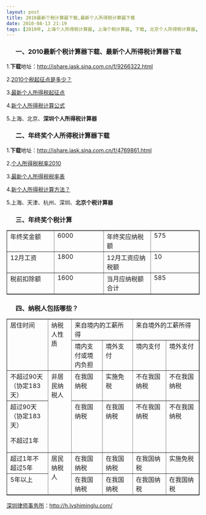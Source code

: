 ```yaml
---
layout: post
title: 2010最新个税计算器下载,最新个人所得税计算器下载
date: 2010-08-13 21:19
tags: [2010年, 上海个人所得税计算器, 上海个税计算器, 下载, 北京个人所得税计算器, 北京个税计算器, 天津个税计算器, 工资年终奖个税计算器, 杭州个税计算器, 深圳个人所得税计算器, 深圳个税计算器, 深圳劳动法律师网, 税]
---
```

<ol>
<h3>一、2010最新个税计算器下载、最新个人所得税计算器下载</h3>
</ol>
1.<strong>下载</strong>地址：<a href="http://ishare.iask.sina.com.cn/f/9266322.html" target="_blank">http://ishare.iask.sina.com.cn/f/9266322.html</a>

2.<a href="http://h.lvshiminglu.com/law/262.html" target="_blank">2010个税起征点是多少？</a>

3.<a href="http://h.lvshiminglu.com/law/262.html" target="_blank">最新个人所得税起征点</a>

4.<a href="http://h.lvshiminglu.com/law/260.html" target="_blank">新个人所得税计算公式</a>

5.上海、北京、<strong>深圳个人所得税计算器</strong>
<ol>
<h3>二、年终奖个人所得税计算器下载</h3>
</ol>
1.<strong>下载</strong>地址：<a href="http://ishare.iask.sina.com.cn/f/4769861.html" target="_blank">http://ishare.iask.sina.com.cn/f/4769861.html</a>

2.<a href="http://h.lvshiminglu.com/law/261.html" target="_blank">个人所得税税率2010</a>

3.<a href="http://h.lvshiminglu.com/law/261.html" target="_blank">最新个人所得税税率表</a>

4.<a href="http://h.lvshiminglu.com/law/260.html" target="_blank">新个人所得税计算方法？</a>

5.上海、天津、杭州、深圳、<strong>北京个税计算器</strong>
<ol>
<h3>三、年终奖个税计算</h3>
</ol>
<table border="1" cellspacing="0" cellpadding="0">
<tbody>
<tr>
<td width="142" valign="top">年终奖金额</td>
<td width="142" valign="top">6000</td>
<td width="142" valign="top">年终奖应纳税额</td>
<td width="142" valign="top">575</td>
</tr>
<tr>
<td width="142" valign="top">12月工资</td>
<td width="142" valign="top">1800</td>
<td width="142" valign="top">12月工资应纳税额</td>
<td width="142" valign="top">10</td>
</tr>
<tr>
<td width="142" valign="top">税前扣除额</td>
<td width="142" valign="top">1600</td>
<td width="142" valign="top">当月应纳税额合计</td>
<td width="142" valign="top">585</td>
</tr>
</tbody>
</table>
<ol>
<h3>四、纳税人包括哪些？</h3>
</ol>
<table border="1" cellspacing="0" cellpadding="0">
<tbody>
<tr>
<td rowspan="2" width="118" valign="top">居住时间</td>
<td rowspan="2" width="58" valign="top">纳税人性质</td>
<td colspan="2" width="170" valign="top">来自境内的工薪所得</td>
<td colspan="2" width="191" valign="top">来自境外的工薪所得</td>
</tr>
<tr>
<td width="87" valign="top">境内支付或境内负担</td>
<td width="84" valign="top">境外支付</td>
<td width="96" valign="top">境内支付</td>
<td width="95" valign="top">境外支付</td>
</tr>
<tr>
<td width="118" valign="top">不超过90天（协定183天）</td>
<td rowspan="2" width="58" valign="top">非居民纳税人</td>
<td width="87" valign="top">在我国纳税</td>
<td width="84" valign="top">实施免税</td>
<td width="96" valign="top">不在我国纳税</td>
<td width="95" valign="top">不在我国纳税</td>
</tr>
<tr>
<td width="118" valign="top">超过90天（协定183天）

不超过1年</td>
<td width="87" valign="top">在我国纳税</td>
<td width="84" valign="top">在我国纳税</td>
<td width="96" valign="top">不在我国纳税</td>
<td width="95" valign="top">不在我国纳税</td>
</tr>
<tr>
<td width="118" valign="top">超过1年不超过5年</td>
<td rowspan="2" width="58" valign="top">居民纳税人</td>
<td width="87" valign="top">在我国纳税</td>
<td width="84" valign="top">在我国纳税</td>
<td width="96" valign="top">在我国纳税</td>
<td width="95" valign="top">实施免税</td>
</tr>
<tr>
<td width="118" valign="top">5年以上</td>
<td width="87" valign="top">在我国纳税</td>
<td width="84" valign="top">在我国纳税</td>
<td width="96" valign="top">在我国纳税</td>
<td width="95" valign="top">在我国纳税</td>
</tr>
</tbody>
</table>


<a href="http://h.lvshiminglu.com/">深圳律师事务所</a>：<a href="http://h.lvshiminglu.com/">http://h.lvshiminglu.com/</a>

